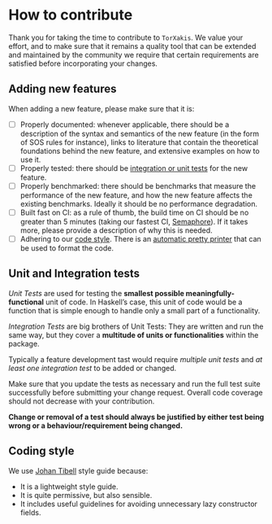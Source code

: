 # How to contribute

Thank you for taking the time to contribute to `TorXakis`. We value your
effort, and to make sure that it remains a quality tool that can be extended
and maintained by the community we require that certain requirements are
satisfied before incorporating your changes.

## Adding new features

When adding a new feature, please make sure that it is:

- [ ] Properly documented: whenever applicable, there should be a description
  of the syntax and semantics of the new feature (in the form of SOS rules for
  instance), links to literature that contain the theoretical foundations
  behind the new feature, and extensive examples on how to use it.
- [ ] Properly tested: there should
  be [integration or unit tests](#integration-and-unit-tests) for the new
  feature.
- [ ] Properly benchmarked: there should be benchmarks that measure the
  performance of the new feature, and how the new feature affects the existing
  benchmarks. Ideally it should be no performance degradation.
- [ ] Built fast on CI: as a rule of thumb, the build time on CI should be no
  greater than 5 minutes (taking our fastest
  CI, [Semaphore](http://semaphoreci.com/)). If it takes more, please provide a
  description of why this is needed.
- [ ] Adhering to our [code style](#code-style). There is an [automatic
  pretty printer](https://github.com/commercialhaskell/hindent) that can be
  used to format the code.

## Unit and Integration tests

_Unit Tests_ are used for testing the **smallest possible meaningfully-functional** unit of code.
In Haskell’s case, this unit of code would be a function that is simple enough to handle only a small part of a functionality.

_Integration Tests_ are big brothers of Unit Tests:
They are written and run the same way, but they cover a **multitude of units or functionalities** within the package.

Typically a feature development tast would require _multiple unit tests_ and _at least one integration test_ to be added or changed.

Make sure that you update the tests as necessary and run the full test suite successfully before submitting your change request.
Overall code coverage should not decrease with your contribution.

**Change or removal of a test should always be justified by either test being wrong or a behaviour/requirement being changed.**

## Coding style

We
use
[Johan Tibell](https://github.com/tibbe/haskell-style-guide/blob/master/haskell-style.md) style
guide because:

- It is a lightweight style guide.
- It is quite permissive, but also sensible.
- It includes useful guidelines for avoiding unnecessary lazy constructor
  fields.

